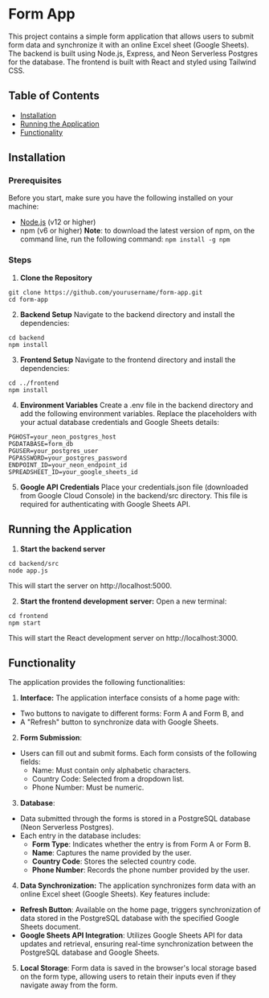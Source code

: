 # Form App

This project contains a simple form application that allows users to submit form data and synchronize it with an online Excel sheet (Google Sheets). The backend is built using Node.js, Express, and Neon Serverless Postgres for the database. The frontend is built with React and styled using Tailwind CSS.

## Table of Contents

- [Installation](https://github.com/Trivarna13/form-app/tree/master#installation)
- [Running the Application](https://github.com/Trivarna13/form-app/tree/master#running-the-application)
- [Functionality](https://github.com/Trivarna13/form-app/tree/master#functionality)

## Installation

### Prerequisites

Before you start, make sure you have the following installed on your machine:
- [Node.js](https://nodejs.org/en) (v12 or higher)
- npm (v6 or higher)
**Note**: to download the latest version of npm, on the command line, run the following command:
`npm install -g npm`

### Steps

1. **Clone the Repository**
```
git clone https://github.com/yourusername/form-app.git
cd form-app
```

2. **Backend Setup**
Navigate to the backend directory and install the dependencies:
```
cd backend
npm install
```

3. **Frontend Setup**
Navigate to the frontend directory and install the dependencies:
```
cd ../frontend
npm install
```
4. **Environment Variables**
Create a .env file in the backend directory and add the following environment variables. Replace the placeholders with your actual database credentials and Google Sheets details:
```
PGHOST=your_neon_postgres_host
PGDATABASE=form_db
PGUSER=your_postgres_user
PGPASSWORD=your_postgres_password
ENDPOINT_ID=your_neon_endpoint_id
SPREADSHEET_ID=your_google_sheets_id
```
5. **Google API Credentials**
Place your credentials.json file (downloaded from Google Cloud Console) in the backend/src directory. This file is required for authenticating with Google Sheets API.

## Running the Application

1. **Start the backend server**
```
cd backend/src
node app.js
```
This will start the server on http://localhost:5000.

2. **Start the frontend development server:**
Open a new terminal:
```
cd frontend
npm start
```
This will start the React development server on http://localhost:3000.

## Functionality

The application provides the following functionalities:

1.  **Interface:**
The application interface consists of a home page with:
- Two buttons to navigate to different forms: Form A and Form B, and
- A "Refresh" button to synchronize data with Google Sheets.

2. **Form Submission**:
- Users can fill out and submit forms. Each form consists of the following fields:
  - Name: Must contain only alphabetic characters.
  - Country Code: Selected from a dropdown list.
  - Phone Number: Must be numeric.

3. **Database**:
- Data submitted through the forms is stored in a PostgreSQL database (Neon Serverless Postgres).
- Each entry in the database includes:
  - **Form Type**: Indicates whether the entry is from Form A or Form B.
  - **Name**: Captures the name provided by the user.
  - **Country Code**: Stores the selected country code.
  - **Phone Number**: Records the phone number provided by the user.

4. **Data Synchronization:**
The application synchronizes form data with an online Excel sheet (Google Sheets). Key features include:
- **Refresh Button**: Available on the home page, triggers synchronization of data stored in the PostgreSQL database with the specified Google Sheets document.
- **Google Sheets API Integration**: Utilizes Google Sheets API for data updates and retrieval, ensuring real-time synchronization between the PostgreSQL database and Google Sheets.

5. **Local Storage**:
Form data is saved in the browser's local storage based on the form type, allowing users to retain their inputs even if they navigate away from the form.

